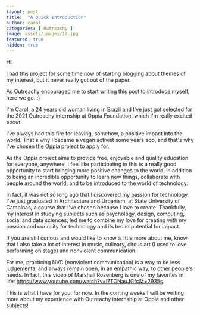 ```yaml
---
layout: post
title:  "A Quick Introduction"
author: carol
categories: [ Outreachy ]
image: assets/images/12.jpg
featured: true
hidden: true
---
```


Hi! 

I had this project for some time now of starting blogging about themes of my interest, but it never really got out of the paper.

As Outreachy encouraged me to start writing this post to introduce myself, here we go. :)

I'm Carol, a 24 years old woman living in Brazil and I've just got selected for the 2021 Outreachy internship at Oppia Foundation, which I'm really excited about.

I've always had this fire for leaving, somehow, a positive impact into the world. That's why I became a vegan activist some years ago, and that's why I've chosen the Oppia project to apply for. 

As the Oppia project aims to provide free, enjoyable and quality education for everyone, anywhere, I feel like participating in this is a really good opportunity to start bringing more positive changes to the world, in addition to being an incredible opportunity to learn new things, collaborate with people around the world, and to be introduced to the world of technology.

In fact, it was not so long ago that I discovered my passion for technology. I've just graduated in Architecture and Urbanism, at State University of Campinas, a course that I've chosen because I love to create. Thankfully, my interest in studying subjects such as psychology, design, computing, social and data sciences, led me to combine my love for creating with my passion and curiosity for technology and its broad potential for impact.

If you are still curious and would like to know a little more about me, know that I also take a lot of interest in music, culinary, circus art (I used to love performing on stage) and nonviolent communication.

For me, practicing NVC (nonviolent communication) is a way to be less judgemental and always remain open, in an empathic way, to other people's needs. In fact, this video of Marshall Rosenberg is one of my favorites in life: https://www.youtube.com/watch?v=l7TONauJGfc&t=2935s

This is what I have for you, for now. In the coming weeks I will be writing more about my experience with Outreachy internship at Oppia and other subjects!
